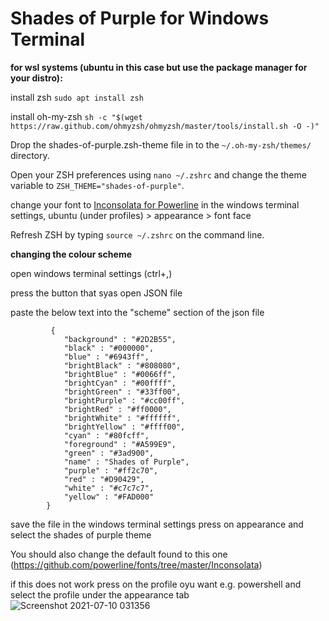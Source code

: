 # Shades of Purple for Windows Terminal

**for wsl systems (ubuntu in this case but use the package manager for your distro):**

install zsh
  ```sudo apt install zsh```
  
 install oh-my-zsh
  ```sh -c "$(wget https://raw.github.com/ohmyzsh/ohmyzsh/master/tools/install.sh -O -)"```
  
Drop the shades-of-purple.zsh-theme file in to the ```~/.oh-my-zsh/themes/``` directory.

Open  your ZSH preferences using ```nano ~/.zshrc``` and change the theme variable to ``ZSH_THEME="shades-of-purple"``.

change your font to [Inconsolata for Powerline](https://github.com/powerline/fonts/blob/master/Inconsolata/Inconsolata%20for%20Powerline.otf) in the windows terminal settings, ubuntu (under profiles) > appearance > font face

Refresh ZSH by typing ```source ~/.zshrc``` on the command line.


**changing the colour scheme**

open windows terminal settings (ctrl+,)

press the button that syas open JSON file

paste the below text into the "scheme" section of the json file
```
         {
            "background" : "#2D2B55",
            "black" : "#000000",
            "blue" : "#6943ff",
            "brightBlack" : "#808080",
            "brightBlue" : "#0066ff",
            "brightCyan" : "#00ffff",
            "brightGreen" : "#33ff00",
            "brightPurple" : "#cc00ff",
            "brightRed" : "#ff0000",
            "brightWhite" : "#ffffff",
            "brightYellow" : "#ffff00",
            "cyan" : "#80fcff",
            "foreground" : "#A599E9",
            "green" : "#3ad900",
            "name" : "Shades of Purple",
            "purple" : "#ff2c70",
            "red" : "#D90429",
            "white" : "#c7c7c7",
            "yellow" : "#FAD000"
        }

```

save the file
in the windows terminal settings press on appearance and select the shades of purple theme

You should also change the default found to this one (https://github.com/powerline/fonts/tree/master/Inconsolata)

if this does not work press on the profile oyu want e.g. powershell and select the profile under the appearance tab
![Screenshot 2021-07-10 031356](https://user-images.githubusercontent.com/48334675/125148837-faf36d80-e12c-11eb-9e8e-c31f15aad595.png)
